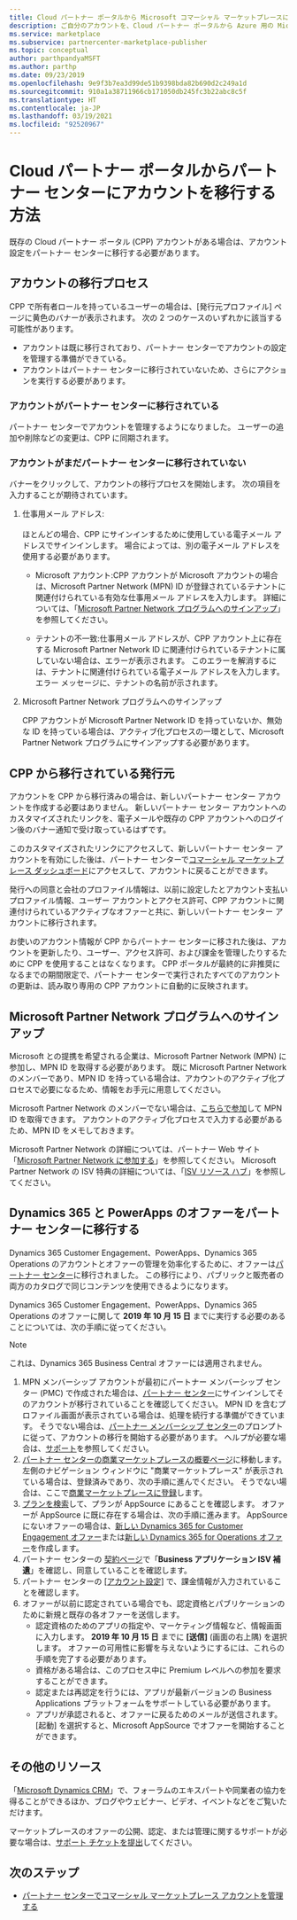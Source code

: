 ```yaml
---
title: Cloud パートナー ポータルから Microsoft コマーシャル マーケットプレースにアカウントを移行する
description: ご自分のアカウントを、Cloud パートナー ポータルから Azure 用の Microsoft コマーシャル マーケットプレースのパートナー センターに移行する方法について説明します
ms.service: marketplace
ms.subservice: partnercenter-marketplace-publisher
ms.topic: conceptual
author: parthpandyaMSFT
ms.author: parthp
ms.date: 09/23/2019
ms.openlocfilehash: 9e9f3b7ea3d99de51b9398bda82b690d2c249a1d
ms.sourcegitcommit: 910a1a38711966cb171050db245fc3b22abc8c5f
ms.translationtype: HT
ms.contentlocale: ja-JP
ms.lasthandoff: 03/19/2021
ms.locfileid: "92520967"
---
```

# <a name="how-to-migrate-your-account-from-cloud-partner-portal-to-partner-center"></a>Cloud パートナー ポータルからパートナー センターにアカウントを移行する方法

既存の Cloud パートナー ポータル (CPP) アカウントがある場合は、アカウント設定をパートナー センターに移行する必要があります。

## <a name="account-migration-process"></a>アカウントの移行プロセス

CPP で所有者ロールを持っているユーザーの場合は、[発行元プロファイル] ページに黄色のバナーが表示されます。 次の 2 つのケースのいずれかに該当する可能性があります。

- アカウントは既に移行されており、パートナー センターでアカウントの設定を管理する準備ができている。
- アカウントはパートナー センターに移行されていないため、さらにアクションを実行する必要があります。

### <a name="your-account-has-been-migrated-to-partner-center"></a>アカウントがパートナー センターに移行されている

パートナー センターでアカウントを管理するようになりました。 ユーザーの追加や削除などの変更は、CPP に同期されます。

### <a name="you-have-not-yet-migrated-your-account-to-partner-center"></a>アカウントがまだパートナー センターに移行されていない

バナーをクリックして、アカウントの移行プロセスを開始します。 次の項目を入力することが期待されています。

1. 仕事用メール アドレス: <br> <br> ほとんどの場合、CPP にサインインするために使用している電子メール アドレスでサインインします。 場合によっては、別の電子メール アドレスを使用する必要があります。

    * Microsoft アカウント:CPP アカウントが Microsoft アカウントの場合は、Microsoft Partner Network (MPN) ID が登録されているテナントに関連付けられている有効な仕事用メール アドレスを入力します。 詳細については、「[Microsoft Partner Network プログラムへのサインアップ](#sign-up-for-microsoft-partner-network-program)」を参照してください。

    * テナントの不一致:仕事用メール アドレスが、CPP アカウント上に存在する Microsoft Partner Network ID に関連付けられているテナントに属していない場合は、エラーが表示されます。 このエラーを解消するには、テナントに関連付けられている電子メール アドレスを入力します。 エラー メッセージに、テナントの名前が示されます。

2. Microsoft Partner Network プログラムへのサインアップ

    CPP アカウントが Microsoft Partner Network ID を持っていないか、無効な ID を持っている場合は、アクティブ化プロセスの一環として、Microsoft Partner Network プログラムにサインアップする必要があります。

## <a name="publishers-moving-from-cpp"></a>CPP から移行されている発行元

アカウントを CPP から移行済みの場合は、新しいパートナー センター アカウントを作成する必要はありません。 新しいパートナー センター アカウントへのカスタマイズされたリンクを、電子メールや既存の CPP アカウントへのログイン後のバナー通知で受け取っているはずです。

このカスタマイズされたリンクにアクセスして、新しいパートナー センター アカウントを有効にした後は、パートナー センターで[コマーシャル マーケットプレース ダッシュボード](https://partner.microsoft.com/dashboard/commercial-marketplace/overview)にアクセスして、アカウントに戻ることができます。

発行への同意と会社のプロファイル情報は、以前に設定したとアカウント支払いプロファイル情報、ユーザー アカウントとアクセス許可、CPP アカウントに関連付けられているアクティブなオファーと共に、新しいパートナー センター アカウントに移行されます。

お使いのアカウント情報が CPP からパートナー センターに移された後は、アカウントを更新したり、ユーザー、アクセス許可、および課金を管理したりするために CPP を使用することはなくなります。 CPP ポータルが最終的に非推奨になるまでの期間限定で、パートナー センターで実行されたすべてのアカウントの更新は、読み取り専用の CPP アカウントに自動的に反映されます。

## <a name="sign-up-for-microsoft-partner-network-program"></a>Microsoft Partner Network プログラムへのサインアップ

Microsoft との提携を希望される企業は、Microsoft Partner Network (MPN) に参加し、MPN ID を取得する必要があります。 既に Microsoft Partner Network のメンバーであり、MPN ID を持っている場合は、アカウントのアクティブ化プロセスで必要になるため、情報をお手元に用意してください。  

Microsoft Partner Network のメンバーでない場合は、[こちらで参加](https://signup.microsoft.com/signup?sku=StoreForBusinessIW&origin=partnerdashboard&culture=en-us&ru=https://partner.microsoft.com/dashboard/account/v3/xpu/onboard?ru=/dashboard/account/v3/enrollment/companyprofile/basicpartnernetwork/new)して MPN ID を取得できます。 アカウントのアクティブ化プロセスで入力する必要があるため、MPN ID をメモしておきます。

Microsoft Partner Network の詳細については、パートナー Web サイト「[Microsoft Partner Network に参加する](https://partner.microsoft.com/membership)」を参照してください。 Microsoft Partner Network の ISV 特典の詳細については、「[ISV リソース ハブ](https://partner.microsoft.com/isv-resource-hub)」を参照してください。  

## <a name="move-dynamics-365-and-powerapps-offers-to-partner-center"></a>Dynamics 365 と PowerApps のオファーをパートナー センターに移行する

Dynamics 365 Customer Engagement、PowerApps、Dynamics 365 Operations のアカウントとオファーの管理を効率化するために、オファーは[パートナー センター](https://partner.microsoft.com/)に移行されました。 この移行により、パブリックと販売者の両方のカタログで同じコンテンツを使用できるようになります。

Dynamics 365 Customer Engagement、PowerApps、Dynamics 365 Operations のオファーに関して **2019 年 10 月 15 日** までに実行する必要のあることについては、次の手順に従ってください。

> [!NOTE]
> これは、Dynamics 365 Business Central オファーには適用されません。  

1. MPN メンバーシップ アカウントが最初にパートナー メンバーシップ センター (PMC) で作成された場合は、[パートナー センター](https://partner.microsoft.com/pcv/accountsettings/connectedpartnerprofile)にサインインしてそのアカウントが移行されていることを確認してください。 MPN ID を含むプロファイル画面が表示されている場合は、処理を続行する準備ができています。 そうでない場合は、[パートナー メンバーシップ センター](https://partners.microsoft.com/partnerprogram/Welcome.aspx)のプロンプトに従って、アカウントの移行を開始する必要があります。 ヘルプが必要な場合は、[サポート](https://partner.microsoft.com/support?issueid=100-0077)を参照してください。
2. [パートナー センターの商業マーケットプレースの概要ページ](https://partner.microsoft.com/dashboard/commercial-marketplace/overview)に移動します。 左側のナビゲーション ウィンドウに "商業マーケットプレース" が表示されている場合は、登録済みであり、次の手順に進んでください。 そうでない場合は、ここで[商業マーケットプレースに登録](https://partner.microsoft.com/dashboard/account/v3/enrollment/introduction/partnership)します。
3. [プランを検索](https://appsource.microsoft.com/)して、プランが AppSource にあることを確認します。 オファーが AppSource に既に存在する場合は、次の手順に進みます。 AppSource にないオファーの場合は、[新しい Dynamics 365 for Customer Engagement オファー](create-new-customer-engagement-offer.md)または[新しい Dynamics 365 for Operations オファー](create-new-operations-offer.md)を作成します。
4. パートナー センターの [契約ページ](https://partner.microsoft.com/dashboard/account/agreements)で「**Business アプリケーション ISV 補遺**」を確認し、同意していることを確認します。
5. パートナー センターの [[アカウント設定]](https://partner.microsoft.com/dashboard/account/v3/accountsettings/billingprofile) で、課金情報が入力されていることを確認します。
6. オファーが以前に認定されている場合でも、認定資格とパブリケーションのために新規と既存の各オファーを送信します。
    * 認定資格のためのアプリの指定や、マーケティング情報など、情報画面に入力します。 **2019 年 10 月 15 日** までに **[送信]** (画面の右上隅) を選択します。 オファーの可用性に影響を与えないようにするには、これらの手順を完了する必要があります。
    * 資格がある場合は、このプロセス中に Premium レベルへの参加を要求することができます。
    * 認定または再認定を行うには、アプリが最新バージョンの Business Applications プラットフォームをサポートしている必要があります。
    * アプリが承認されると、オファーに戻るためのメールが送信されます。[起動] を選択すると、Microsoft AppSource でオファーを開始することができます。

## <a name="additional-resources"></a>その他のリソース

「[Microsoft Dynamics CRM](https://community.dynamics.com/crm?wa=wsignin1.0)」で、フォーラムのエキスパートや同業者の協力を得ることができるほか、ブログやウェビナー、ビデオ、イベントなどをご覧いただけます。

マーケットプレースのオファーの公開、認定、または管理に関するサポートが必要な場合は、[サポート チケットを提出](https://aka.ms/MarketplacePublisherSupport)してください。

## <a name="next-step"></a>次のステップ

- [パートナー センターでコマーシャル マーケットプレース アカウントを管理する](./manage-account.md)
